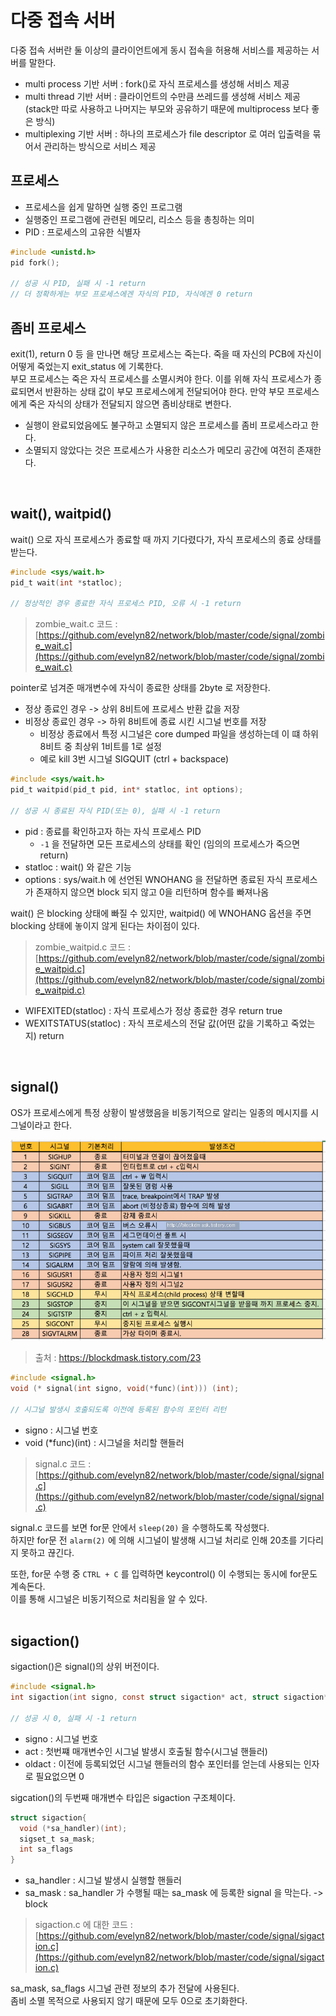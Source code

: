# 다중 접속 서버

다중 접속 서버란 둘 이상의 클라이언트에게 동시 접속을 허용해 서비스를 제공하는 서버를 말한다.

- multi process 기반 서버 : fork()로 자식 프로세스를 생성해 서비스 제공
- multi thread 기반 서버 : 클라이언트의 수만큼 쓰레드를 생성해 서비스 제공 (stack만 따로 사용하고 나머지는 부모와 공유하기 때문에 multiprocess 보다 좋은 방식)
- multiplexing 기반 서버 : 하나의 프로세스가 file descriptor 로 여러 입출력을 묶어서 관리하는 방식으로 서비스 제공

## 프로세스

- 프로세스을 쉽게 말하면 실행 중인 프로그램
- 실행중인 프로그램에 관련된 메모리, 리소스 등을 총칭하는 의미
- PID : 프로세스의 고유한 식별자

```c
#include <unistd.h>
pid fork();

// 성공 시 PID, 실패 시 -1 return
// 더 정확하게는 부모 프로세스에겐 자식의 PID, 자식에겐 0 return
```

## 좀비 프로세스

exit(1), return 0 등 을 만나면 해당 프로세스는 죽는다. 죽을 때 자신의 PCB에 자신이 어떻게 죽었는지 exit_status 에 기록한다.<br>
부모 프로세스는 죽은 자식 프로세스를 소멸시켜야 한다. 이를 위해 자식 프로세스가 종료되면서 반환하는 상태 값이 부모 프로세스에게 전달되어야 한다. 만약 부모 프로세스에게 죽은 자식의 상태가 전달되지 않으면 좀비상태로 변한다.

- 실행이 완료되었음에도 불구하고 소멸되지 않은 프로세스를 좀비 프로세스라고 한다.
- 소멸되지 않았다는 것은 프로세스가 사용한 리소스가 메모리 공간에 여전히 존재한다.
<br>

## wait(), waitpid()

wait() 으로 자식 프로세스가 종료할 때 까지 기다렸다가, 자식 프로세스의 종료 상태를 받는다.<br>

```c
#include <sys/wait.h>
pid_t wait(int *statloc);

// 정상적인 경우 종료한 자식 프로세스 PID, 오류 시 -1 return
```

> zombie_wait.c 코드 : [https://github.com/evelyn82/network/blob/master/code/signal/zombie_wait.c](https://github.com/evelyn82/network/blob/master/code/signal/zombie_wait.c) <br>

pointer로 넘겨준 매개변수에 자식이 종료한 상태를 2byte 로 저장한다.

- 정상 종료인 경우 -> 상위 8비트에 프로세스 반환 값을 저장
- 비정상 종료인 경우 -> 하위 8비트에 종료 시킨 시그널 번호를 저장
  - 비정상 종료에서 특정 시그널은 core dumped 파일을 생성하는데 이 떄 하위 8비트 중 최상위 1비트를 1로 설정
  - 예로 kill 3번 시그널 SIGQUIT (ctrl + backspace)

```c
#include <sys/wait.h>
pid_t waitpid(pid_t pid, int* statloc, int options);

// 성공 시 종료된 자식 PID(또는 0), 실패 시 -1 return
```

- pid : 종료를 확인하고자 하는 자식 프로세스 PID
  - ```-1``` 을 전달하면 모든 프로세스의 상태를 확인 (임의의 프로세스가 죽으면 return)
- statloc : wait() 와 같은 기능
- options : sys/wait.h 에 선언된 WNOHANG 을 전달하면 종료된 자식 프로세스가 존재하지 않으면 block 되지 않고 0을 리턴하며 함수를 빠져나옴

wait() 은 blocking 상태에 빠질 수 있지만, waitpid() 에 WNOHANG 옵션을 주면 blocking 상태에 놓이지 않게 된다는 차이점이 있다.

> zombie_waitpid.c 코드 : [https://github.com/evelyn82/network/blob/master/code/signal/zombie_waitpid.c](https://github.com/evelyn82/network/blob/master/code/signal/zombie_waitpid.c) <br>

- WIFEXITED(statloc) : 자식 프로세스가 정상 종료한 경우 return true
- WEXITSTATUS(statloc) : 자식 프로세스의 전달 값(어떤 값을 기록하고 죽었는지) return
<br>

## signal()

OS가 프로세스에게 특정 상황이 발생했음을 비동기적으로 알리는 일종의 메시지를 시그널이라고 한다.<br>

![png](/_img/signal.jpeg)<br>

> 출처 : https://blockdmask.tistory.com/23 <br>

```c
#include <signal.h>
void (* signal(int signo, void(*func)(int))) (int);

// 시그널 발생시 호출되도록 이전에 등록된 함수의 포인터 리턴
```
- signo : 시그널 번호
- void (*func)(int) : 시그널을 처리할 핸들러

> signal.c 코드 : [https://github.com/evelyn82/network/blob/master/code/signal/signal.c](https://github.com/evelyn82/network/blob/master/code/signal/signal.c) <br>

signal.c 코드를 보면 for문 안에서 ```sleep(20)``` 을 수행하도록 작성했다.<br>
하지만 for문 전 ```alarm(2)``` 에 의해 시그널이 발생해 시그널 처리로 인해 20초를 기다리지 못하고 끊긴다.<br>

또한, for문 수행 중 ```CTRL + C``` 를 입력하면 keycontrol() 이 수행되는 동시에 for문도 계속돈다.<br>
이를 통해 시그널은 비동기적으로 처리됨을 알 수 있다.<br><br>

## sigaction()

sigaction()은 signal()의 상위 버전이다.<br>

```c
#include <signal.h>
int sigaction(int signo, const struct sigaction* act, struct sigaction* oldact);

// 성공 시 0, 실패 시 -1 return
```

- signo : 시그널 번호
- act : 첫번쨰 매개변수인 시그널 발생시 호출될 함수(시그널 핸들러)
- oldact : 이전에 등록되었던 시그널 핸들러의 함수 포인터를 얻는데 사용되는 인자로 필요없으면 0

sigcation()의 두번째 매개변수 타입은 sigaction 구조체이다.<br>

```c
struct sigaction{
  void (*sa_handler)(int);
  sigset_t sa_mask;
  int sa_flags
}
```

- sa_handler : 시그널 발생시 실행할 핸들러
- sa_mask : sa_handler 가 수행될 때는 sa_mask 에 등록한 signal 을 막는다. -> block 

> sigaction.c 에 대한 코드 : [https://github.com/evelyn82/network/blob/master/code/signal/sigaction.c](https://github.com/evelyn82/network/blob/master/code/signal/sigaction.c) <br>

sa_mask, sa_flags 시그널 관련 정보의 추가 전달에 사용된다.<br>
좀비 소멸 목적으로 사용되지 않기 때문에 모두 0으로 초기화한다.<br>